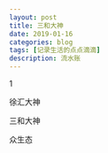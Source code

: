 ```yaml
---
layout: post
title: 三和大神
date: 2019-01-16
categories: blog
tags: [记录生活的点点滴滴]
description: 流水账
---
```


1 

徐汇大神

三和大神

众生态




